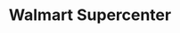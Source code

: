 ---
title: "Walmart Supercenter"
url: /chattanooga/walmart-supercenter-greenway-view-drive/
shop: Supermarkt
---